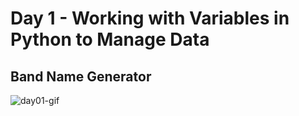 # Day 1 - Working with Variables in Python to Manage Data

## Band Name Generator
![day01-gif](https://user-images.githubusercontent.com/67601521/170891534-e643bfe0-6b77-4445-905c-65f28e445aad.gif)
